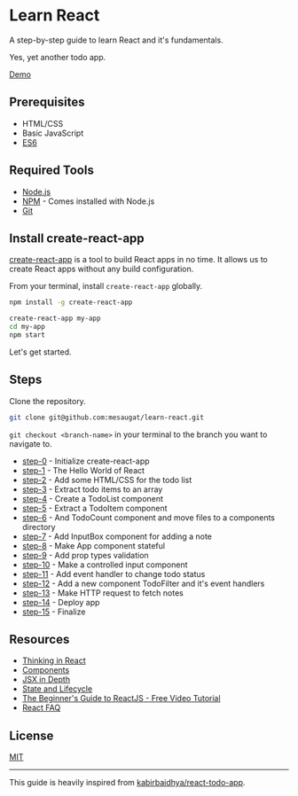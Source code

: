 # Learn React

A step-by-step guide to learn React and it's fundamentals.

Yes, yet another todo app.

[Demo](https://mesaugat.github.io/learn-react/)

## Prerequisites

* HTML/CSS
* Basic JavaScript
* [ES6](https://github.com/lukehoban/es6features)

## Required Tools

* [Node.js](https://nodejs.org/en/download/)
* [NPM](https://www.npmjs.com/) - Comes installed with Node.js
* [Git](https://git-scm.com/downloads)

## Install create-react-app

[create-react-app](https://github.com/facebookincubator/create-react-app) is a tool to build React apps in no time. It allows us to create React apps without any build configuration.

From your terminal, install `create-react-app` globally.

```bash
npm install -g create-react-app

create-react-app my-app
cd my-app
npm start
```

Let's get started.

## Steps

Clone the repository.

```bash
git clone git@github.com:mesaugat/learn-react.git
```

`git checkout <branch-name>` in your terminal to the branch you want to navigate to.

* [step-0](https://github.com/mesaugat/learn-react/tree/step-0) - Initialize create-react-app
* [step-1](https://github.com/mesaugat/learn-react/compare/step-0...step-1) - The Hello World of React
* [step-2](https://github.com/mesaugat/learn-react/compare/step-1...step-2) - Add some HTML/CSS for the todo list
* [step-3](https://github.com/mesaugat/learn-react/compare/step-2...step-3) - Extract todo items to an array
* [step-4](https://github.com/mesaugat/learn-react/compare/step-3...step-4) - Create a TodoList component
* [step-5](https://github.com/mesaugat/learn-react/compare/step-4...step-5) - Extract a TodoItem component
* [step-6](https://github.com/mesaugat/learn-react/compare/step-5...step-6) - And TodoCount component and move files to a components directory
* [step-7](https://github.com/mesaugat/learn-react/compare/step-6...step-7) - Add InputBox component for adding a note
* [step-8](https://github.com/mesaugat/learn-react/compare/step-7...step-8) - Make App component stateful
* [step-9](https://github.com/mesaugat/learn-react/compare/step-8...step-9) - Add prop types validation
* [step-10](https://github.com/mesaugat/learn-react/compare/step-9...step-10) - Make a controlled input component
* [step-11](https://github.com/mesaugat/learn-react/compare/step-10...step-11) - Add event handler to change todo status
* [step-12](https://github.com/mesaugat/learn-react/compare/step-11...step-12) - Add a new component TodoFilter and it's event handlers
* [step-13](https://github.com/mesaugat/learn-react/compare/step-12...step-13) - Make HTTP request to fetch notes
* [step-14](https://github.com/mesaugat/learn-react/compare/step-13...step-14) - Deploy app
* [step-15](https://github.com/mesaugat/learn-react/compare/step-14...step-15) - Finalize

## Resources

* [Thinking in React](https://reactjs.org/docs/thinking-in-react.html)
* [Components](https://reactjs.org/docs/react-component.html)
* [JSX in Depth](https://reactjs.org/docs/jsx-in-depth.html)
* [State and Lifecycle](https://reactjs.org/docs/state-and-lifecycle.html)
* [The Beginner's Guide to ReactJS - Free Video Tutorial](https://egghead.io/courses/the-beginner-s-guide-to-reactjs)
* [React FAQ](https://reactfaq.site/)

## License

[MIT](LICENSE)

---

This guide is heavily inspired from [kabirbaidhya/react-todo-app](https://github.com/kabirbaidhya/react-todo-app).
